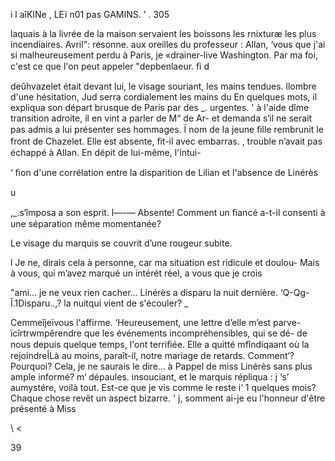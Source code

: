  
  
  
  
  
  
    
  
 
 
  
 
     
  
 
    
 
  
  
 
  
    
      
 
 
 
  
 
   
   

i l aîKINe , LEï n01 pas GAMINS. ’ . 305

laquais à la livrée de la maison servaient les boissons
  les rnixturæ les plus incendiaires.
  Avril": résonne. aux oreilles du professeur :
  Allan, ‘vous que j'ai si malheureusement perdu à Paris, je
«drainer-live  Washington. Par ma foi, c'est ce que l'on peut appeler
"depbenlaeur. ﬁ d

 deûhvazelet était devant lui, le visage souriant, les mains tendues.
 llombre d'une hésitation, Jud serra cordialement les mains du
 En quelques mots, il expliqua son départ brusque de Paris par des
_. urgentes. '
 à l'aide dîme transition adroite, il en vint a parler de M“ de Ar-
 et demanda s‘il ne serait pas admis a lui présenter ses hommages.
Ï  nom de la jeune ﬁlle rembrunit le front de Chazelet.
  Elle est absente, ﬁt-il avec embarras. ,
  trouble n’avait pas échappé à Allan. En dépit de lui-même, l'intui-

‘ ﬁon d'une corrélation entre la disparition de Lilian et l'absence de Linérès

u

,_.s‘împosa a son esprit.
 l—-— Absente! Comment un ﬁancé a-t-il consenti à une séparation même
 momentanée?

 Le visage du marquis se couvrit d’une rougeur subite.

l  Je ne, dirais cela à personne, car ma situation est ridicule et doulou-
 Mais à vous, qui m’avez marqué un intérét réel, a vous que je crois

"ami... je ne veux rien cacher... Linérès a disparu la nuit dernière.
 ‘Q-Qg-Î.1Disparu..,? la nuitqui vient de s'écouler? _

Cemmeîjeïvous l'affirme. ‘Heureusement, une lettre d’elle m’est parve-
ïcîrtrwmpêrendre que les événements incompréhensibles, qui se dé-
 de nous depuis quelque temps, l'ont terriﬁée. Elle a quitté
mfîndiqaant où la rejoindreÎLà au moins, paraît-il, notre mariage
 de retards. Comment‘? Pourquoi? Cela, je ne saurais le dire...
 à Pappel de miss Linérès sans plus ample informé?
m‘ dépaules. insouciant, et le marquis répliqua :
j ‘s’ aumystére, voilà tout. Est-ce que je vis comme le reste
i‘ 1  quelques mois? Chaque chose revêt un aspect bizarre.
' j, somment ai-je eu l'honneur d'être présenté à Miss

\  <

39

